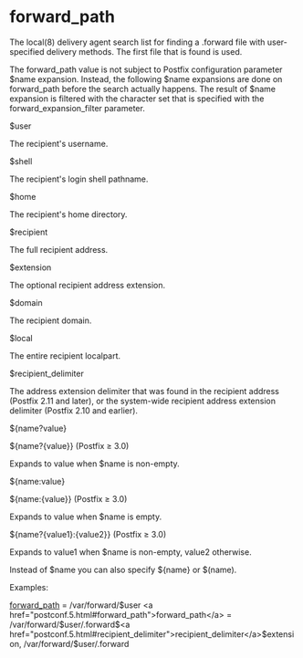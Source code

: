 # forward_path 

 The local(8) delivery agent search list for finding a .forward
file with user-specified delivery methods. The first file that is
found is used.  

 The forward_path value is not subject to Postfix configuration
parameter $name expansion. Instead, the following $name expansions
are done on forward_path before the search actually happens.
The result of $name expansion is
filtered with the character set that is specified with the
forward_expansion_filter parameter.  



$user

The recipient's username. 

$shell

The recipient's login shell pathname. 

$home

The recipient's home directory. 

$recipient

The full recipient address. 

$extension

The optional recipient address extension. 

$domain

The recipient domain. 

$local

The entire recipient localpart. 

$recipient_delimiter

The address extension delimiter that was found in the recipient
address (Postfix 2.11 and later), or the system-wide recipient
address extension delimiter (Postfix 2.10 and earlier). 

${name?value}

${name?{value}} (Postfix &ge; 3.0)

Expands to value when $name is non-empty. 

${name:value}

${name:{value}} (Postfix &ge; 3.0)

Expands to value when $name is empty. 

${name?{value1}:{value2}} (Postfix &ge; 3.0)

Expands to value1 when $name is non-empty,
value2 otherwise. 




Instead of $name you can also specify ${name} or $(name).



Examples:



<a href="postconf.5.html#forward_path">forward_path</a> = /var/forward/$user
<a href="postconf.5.html#forward_path">forward_path</a> =
    /var/forward/$user/.forward$<a href="postconf.5.html#recipient_delimiter">recipient_delimiter</a>$extension,
    /var/forward/$user/.forward



